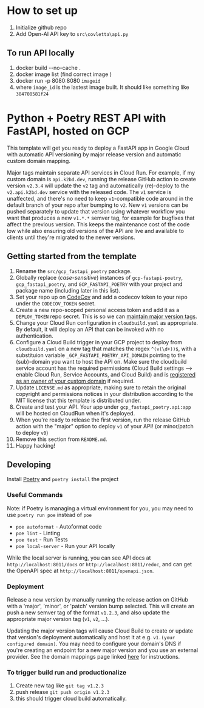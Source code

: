 # How to set up

1. Initialize github repo
1. Add Open-AI API key to `src\covletta\api.py`

## To run API locally

1. docker build --no-cache .
2. docker image list (find correct image )
3. docker run -p 8080:8080 `imageid`
4. where `image_id` is the lastest image built. It should like something like `384708581f24`

# Python + Poetry REST API with FastAPI, hosted on GCP

This template will get you ready to deploy a FastAPI app in Google Cloud with automatic API versioning by major release version and automatic custom domain mapping.

Major tags maintain separate API services in Cloud Run. For example, if my custom domain is `api.k2bd.dev`, running the release GitHub action to create version `v2.3.4` will update the `v2` tag and automatically (re)-deploy to the `v2.api.k2bd.dev` service with the released code. The `v1` service is unaffected, and there's no need to keep `v1`-compatible code around in the default branch of your repo after bumping to `v2`. New `v1` versions can be pushed separately to update that version using whatever workflow you want that produces a new `v1.*.*` semver tag, for example for bugfixes that affect the previous version. This keeps the maintenance cost of the code low while also ensuring old versions of the API are live and available to clients until they're migrated to the newer versions.

## Getting started from the template

1. Rename the `src/gcp_fastapi_poetry` package.
1. Globally replace (_case-sensitive_) instances of `gcp-fastapi-poetry`, `gcp_fastapi_poetry`, and `GCP_FASTAPI_POETRY` with your project and package name (including later in this list).
1. Set your repo up on [CodeCov](https://app.codecov.io/) and add a codecov token to your repo under the `CODECOV_TOKEN` secret.
1. Create a new repo-scoped personal access token and add it as a `DEPLOY_TOKEN` repo secret. This is so we can [maintain major version tags](https://github.community/t/action-does-not-trigger-another-on-push-tag-action/17148/8).
1. Change your Cloud Run configuration in `cloudbuild.yaml` as appropriate. By default, it will deploy an API that can be invoked with no authentication.
1. Configure a Cloud Build trigger in your GCP project to deploy from `cloudbuild.yaml` on a new tag that matches the regex `^(v(\d+))$`, with a substituion variable `_GCP_FASTAPI_POETRY_API_DOMAIN` pointing to the (sub)-domain you want to host the API on. Make sure the cloudbuild service account has the required permissions (Cloud Build settings --> enable Cloud Run, Service Accounts, and Cloud Build) and is [registered as an owner of your custom domain](https://stackoverflow.com/a/70510793) if required.
1. Update `LICENSE.md` as appropriate, making sure to retain the original copyright and permissions notices in your distribution according to the MIT license that this template is distributed under.
1. Create and test your API. Your app under `gcp_fastapi_poetry.api:app` will be hosted on CloudRun when it's deployed.
1. When you're ready to release the first version, run the release GitHub action with the "major" option to deploy `v1` of your API! (or minor/patch to deploy `v0`)
1. Remove this section from `README.md`.
1. Happy hacking!

## Developing

Install [Poetry](https://python-poetry.org/) and `poetry install` the project

### Useful Commands

Note: if Poetry is managing a virtual environment for you, you may need to use `poetry run poe` instead of `poe`

- `poe autoformat` - Autoformat code
- `poe lint` - Linting
- `poe test` - Run Tests
- `poe local-server` - Run your API locally

While the local server is running, you can see API docs at `http://localhost:8011/docs` or `http://localhost:8011/redoc`, and can get the OpenAPI spec at `http://localhost:8011/openapi.json`.

### Deployment

Release a new version by manually running the release action on GitHub with a 'major', 'minor', or 'patch' version bump selected.
This will create an push a new semver tag of the format `v1.2.3`, and also update the appropriate major version tag (`v1`, `v2`, ...).

Updating the major version tags will cause Cloud Build to create or update that version's deployment automatically and host it at e.g. `v1.(your configured domain)`. You may need to configure your domain's DNS if you're creating an endpoint for a new major version and you use an external provider. See the domain mappings page linked [here](https://cloud.google.com/run/docs/mapping-custom-domains#map) for instructions.

### To trigger build run and productionalize

1. Create new tag like `git tag v1.2.3`
2. push release `git push origin v1.2.3`
3. this should trigger cloud build automatically.
